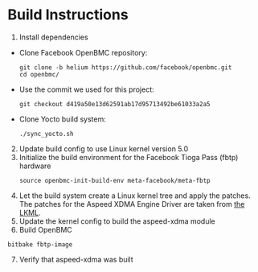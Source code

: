# Build Instructions

1. Install dependencies
  * Clone Facebook OpenBMC repository:
    ```
    git clone -b helium https://github.com/facebook/openbmc.git
    cd openbmc/
    ```
  * Use the commit we used for this project:
    ```
    git checkout d419a50e13d62591ab17d95713492be61033a2a5
    ```
  * Clone Yocto build system:
    ```
    ./sync_yocto.sh
    ```
2.  Update build config to use Linux kernel version 5.0
3. Initialize the build environment for the Facebook Tioga Pass (fbtp) hardware
   ```
   source openbmc-init-build-env meta-facebook/meta-fbtp
   ```
4. Let the build system create a Linux kernel tree and apply the patches. The patches for the Aspeed XDMA Engine Driver are taken from [the LKML](https://lore.kernel.org/lkml/1562010839-1113-1-git-send-email-eajames@linux.ibm.com/).
5. Update the kernel config to build the aspeed-xdma module
6. Build OpenBMC
  ```
  bitbake fbtp-image
  ```
7. Verify that aspeed-xdma was built

